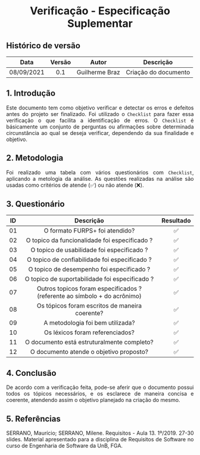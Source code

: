 # <center> Verificação - Especificação Suplementar

## Histórico de versão
| Data | Versão | Autor | Descrição |
| :-: | :-: | :-: | :-: |
| 08/09/2021 | 0.1 | Guilherme Braz | Criação do documento |
<div align="justify">

## 1. Introdução
Este documento tem como objetivo verificar e detectar os erros e defeitos antes do projeto ser finalizado. Foi utilizado o `Checklist` para fazer essa verificação o que facilita a identificação de erros. O `Checklist` é básicamente um conjunto de perguntas ou afirmações sobre determinada circunstância ao qual se deseja verificar, dependendo da sua finalidade e objetivo. 

## 2. Metodologia
Foi realizado uma tabela com vários questionários com `Checklist`, aplicando a metologia da análise. As questões realizadas na análise são usadas como critérios de atende (✅) ou não atende (❌).

## 3. Questionário
| ID | Descrição | Resultado | 
| :-: | :-: | :-: |
| 01 | O formato FURPS+ foi atendido? | ✅
| 02 | O topico da funcionalidade foi especificado ? | ✅
| 03 | O topico de usabilidade foi especificado ? | ✅
| 04 | O topico de confiabilidade foi especificado ? | ✅
| 05 | O topico de desempenho foi especificado ? | ✅
| 06 | O topico de suportabilidade foi especificado ? | ✅
| 07 | Outros topicos foram especificados ? (referente ao símbolo + do acrônimo)| ✅
| 08 | Os tópicos foram escritos de maneira coerente? | ✅
| 09 | A metodologia foi bem utilizada? | ✅
| 10 | Os léxicos foram referenciados? | ✅
| 11 | O documento está estruturalmente completo? | ✅
| 12 | O documento atende o objetivo proposto? | ✅

## 4. Conclusão
De acordo com a verificação feita, pode-se aferir que o documento possui todos os tópicos necessários, e os esclarece de maneira concisa e coerente, atendendo assim o objetivo planejado na criação do mesmo. 

## 5. Referências
SERRANO, Maurício; SERRANO, Milene. Requisitos - Aula 13. 1º/2019. 27-30 slides. Material apresentado para a disciplina de Requisitos de Software no curso de Engenharia de Software da UnB, FGA.
